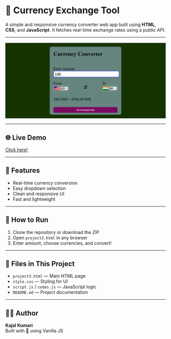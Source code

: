 # 💱 Currency Exchange Tool

A simple and responsive currency converter web app built using **HTML**, **CSS**, and **JavaScript**. It fetches real-time exchange rates using a public API.

---

![Screenshot](assets/screenshot.png)

---

## 🌐 Live Demo

[Click here!](https://Kajal-Kumari951.github.io/currency-exchange-tool/)

---

## 🔹 Features

- Real-time currency conversion
- Easy dropdown selection
- Clean and responsive UI
- Fast and lightweight

---

## 🚀 How to Run

1. Clone the repository or download the ZIP
2. Open `project3.html` in any browser
3. Enter amount, choose currencies, and convert!

---

## 📂 Files in This Project

- `project3.html` — Main HTML page
- `style.css` — Styling for UI
- `script.js` / `codes.js` — JavaScript logic
- `README.md` — Project documentation

---

## 🙋‍♀️ Author

**Kajal Kumari**  
Built with 💖 using Vanilla JS
